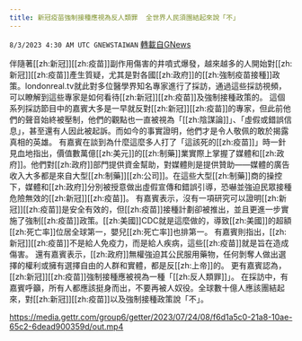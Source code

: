```yaml
---
title: 新冠疫苗強制接種應視為反人類罪  全世界人民須團結起來說「不」
---
```

`8/3/2023 4:30 AM UTC GNEWSTAIWAN` [轉載自GNews](https://gnews.org/articles/1515148)

伴隨著[[zh:新冠]][[zh:疫苗]]副作用傷害的井噴式爆發，越來越多的人開始對[[zh:新冠]][[zh:疫苗]]產生質疑，尤其是對各國[[zh:政府]]的[[zh:強制疫苗接種]]政策。londonreal.tv就此對多位醫學界知名專家進行了採訪，通過這些採訪視頻，可以瞭解到這些專家是如何看待[[zh:新冠]][[zh:疫苗]]及強制接種政策的。
這個系列採訪節目中的嘉賓大多是一早就反對[[zh:新冠]][[zh:疫苗]]的專家，但此前他們的聲音始終被壓制，他們的觀點也一直被視為「[[zh:陰謀論]]」、「虛假或錯誤信息」，甚至還有人因此被起訴。而如今的事實證明，他們才是令人敬佩的敢於揭露真相的英雄。
有嘉賓在談到為什麼這麼多人打了「這該死的[[zh:疫苗]]」時一針見血地指出，價值數萬億[[zh:美元]]的[[zh:制藥]]業實際上掌握了媒體和[[zh:政府]]。他們對[[zh:政府]]部門提供資金幫助，對媒體則是提供贊助——媒體的廣告收入大多都是來自大型[[zh:制藥]][[zh:公司]]。在這些大型[[zh:制藥]]商的操控下，媒體和[[zh:政府]]分別被授意做出虛假宣傳和錯誤引導，恐嚇並強迫民眾接種危險無效的[[zh:新冠]][[zh:疫苗]]。
有嘉賓表示，沒有一項研究可以證明[[zh:新冠]][[zh:疫苗]]是安全有效的，但[[zh:疫苗]]接種計劃卻被推出，並且更進一步實施了強制[[zh:疫苗]]政策。[[zh:美國]]CDC就是這麼做的，導致[[zh:美國]]的超額[[zh:死亡率]]位居全球第一，嬰兒[[zh:死亡率]]也排第一。
有嘉賓則指出，[[zh:新冠]][[zh:疫苗]]不是給人免疫力，而是給人疾病，這些[[zh:疫苗]]就是旨在造成傷害。
還有嘉賓表示，[[zh:政府]]無權強迫其公民服用藥物，任何剝奪人做出選擇的權利或擁有選擇自由的人群和實體，都是反[[zh:上帝]]的。
更有嘉賓認為，[[zh:新冠]][[zh:疫苗]]強制接種應被視為一種「[[zh:反人類罪]]」。
在採訪中，有嘉賓呼籲，所有人都應該挺身而出，不要再被人奴役。全球數十億人應該團結起來，對[[zh:新冠]][[zh:疫苗]]以及強制接種政策說「不」。

https://media.gettr.com/group6/getter/2023/07/24/08/f6d1a5c0-21a8-10ae-65c2-6dead900359d/out.mp4




